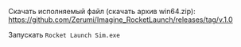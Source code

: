 Скачать исполняемый файл (скачать архив win64.zip): https://github.com/Zerumi/Imagine_RocketLaunch/releases/tag/v.1.0

Запускать ```Rocket Launch Sim.exe```
